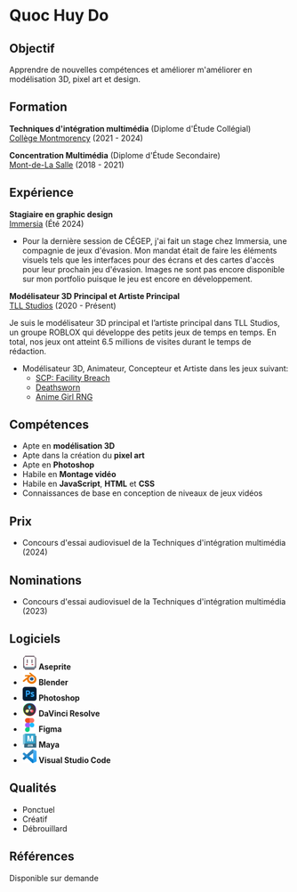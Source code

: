 # Quoc Huy Do

## Objectif
Apprendre de nouvelles compétences et améliorer m'améliorer en modélisation 3D, pixel art et design.

## Formation

**Techniques d'intégration multimédia** (Diplome d'Étude Collégial) <br>
[Collège Montmorency](https://www.cmontmorency.qc.ca/) (2021 - 2024)

**Concentration Multimédia** (Diplome d'Étude Secondaire) <br>
[Mont-de-La Salle](https://montdelasalle.cslaval.qc.ca/) (2018 - 2021)

## Expérience

**Stagiaire en graphic design**<br>
[Immersia](https://immersia.ca/) (Été 2024)

- Pour la dernière session de CÉGEP, j'ai fait un stage chez Immersia, une compagnie de jeux d'évasion. Mon mandat était de faire les éléments visuels tels que les interfaces pour des écrans et des cartes d'accès pour leur prochain jeu d'évasion. Images ne sont pas encore disponible sur mon portfolio puisque le jeu est encore en développement.

**Modélisateur 3D Principal et Artiste Principal**<br>
[TLL Studios](https://www.roblox.com/groups/2755650/TLL-Studios#!/about) (2020 - Présent)

Je suis le modélisateur 3D principal et l’artiste principal dans TLL Studios, un groupe ROBLOX qui développe des petits jeux de temps en temps. En total, nos jeux ont atteint 6.5 millions de visites durant le temps de rédaction.

- Modélisateur 3D, Animateur, Concepteur et Artiste dans les jeux suivant:
  - [SCP: Facility Breach](https://www.roblox.com/games/10192723897/SCP-Facility-Breach)
  - [Deathsworn](https://www.roblox.com/games/13202913676/Deathsworn)
  - [Anime Girl RNG](https://www.roblox.com/games/17247823100/Anime-Girl-RNG)
  
## Compétences
- Apte en **modélisation 3D**
- Apte dans la création du **pixel art**
- Apte en **Photoshop**
- Habile en **Montage vidéo**
- Habile en **JavaScript**, **HTML** et **CSS**
- Connaissances de base en conception de niveaux de jeux vidéos

## Prix
- Concours d'essai audiovisuel de la Techniques d'intégration multimédia (2024)

## Nominations
- Concours d'essai audiovisuel de la Techniques d'intégration multimédia (2023)

## Logiciels
- <img src="img/asepritelogo.png" alt="Aseprite Logo" style="width:25px; height:25px;"> **Aseprite**
- <img src="img/blenderlogo.png" alt="Blender Logo" style="width:25px; height:25px;"> **Blender**
- <img src="img/photoshoplogo.png" alt="Photoshop Logo" style="width:25px; height:25px;"> **Photoshop**
- <img src="img/davinci_logo.png" alt="Davinci Resolve Logo" style="width:25px; height:25px;"> **DaVinci Resolve**
- <img src="img/figmalogo.png" alt="Figma Logo" style="width:25px; height:25px;"> **Figma**
- <img src="img/mayalogo.png" alt="Maya Logo" style="width:25px; height:25px;"> **Maya**
- <img src="img/vscodelogo.png" alt="VSC Logo" style="width:25px; height:25px;"> **Visual Studio Code**

## Qualités
- Ponctuel
- Créatif
- Débrouillard

## Références
Disponible sur demande
